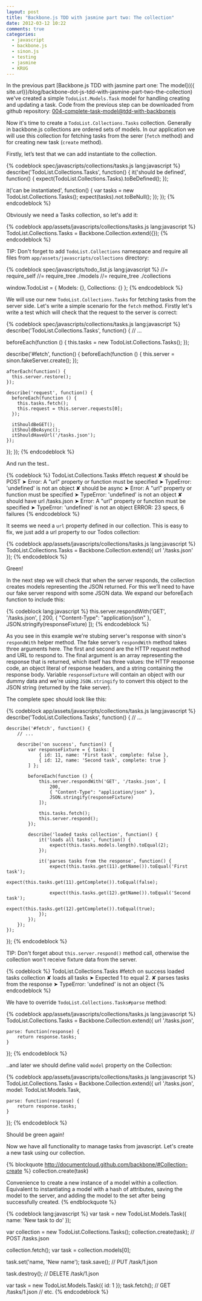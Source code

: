 ```yaml
---
layout: post
title: "Backbone.js TDD with jasmine part two: The collection"
date: 2012-03-12 10:22
comments: true
categories:
  - javascript
  - backbone.js
  - sinon.js
  - testing
  - jasmine
  - KRUG
---
```


In the previous part [Backbone.js TDD with jasmine part one: The model]({{ site.url}}/blog/backbone-dot-js-tdd-with-jasmine-part-two-the-collection) we've created a simple `TodoList.Models.Task` model for handling creating and updating a task.
Code from the previous step can be downloaded from github repository: [004-complete-task-model@tdd-with-backbonejs](https://github.com/lucassus/tdd-with-backbonejs/tree/004-complete-task-model)

Now it's time to create a `TodoList.Collections.Tasks` collection. Generally in backbone.js collections are ordered sets of models. In our application we will use this collection for fetching tasks from the serer (`fetch` method) and for creating new task (`create` method).

Firstly, let’s test that we can add instantiate to the collection.

{% codeblock spec/javascripts/collections/tasks.js lang:javascript %}
describe('TodoList.Collections.Tasks', function() {
  it('should be defined', function() {
    expect(TodoList.Collections.Tasks).toBeDefined();
  });

  it('can be instantiated', function() {
    var tasks = new TodoList.Collections.Tasks();
    expect(tasks).not.toBeNull();
  });
});
{% endcodeblock %}

Obviously we need a Tasks collection, so let's add it:

{% codeblock app/assets/javascripts/collections/tasks.js lang:javascript %}
TodoList.Collections.Tasks = Backbone.Collection.extend({});
{% endcodeblock %}

TIP: Don't forget to add `TodoList.Collections` namespace and require all files from `app/assets/javascripts/collections` directory:

{% codeblock spec/javascripts/todo_list.js lang:javascript %}
//= require_self
//= require_tree ./models
//= require_tree ./collections

window.TodoList = {
  Models: {},
  Collections: {}
};
{% endcodeblock %}

We will use our new `TodoList.Collections.Tasks` for fetching tasks from the server side. Let's write a simple scenario for the `fetch` method.
Firstly let's write a test which will check that the request to the server is correct:

{% codeblock spec/javascripts/collections/tasks.js lang:javascript %}
describe('TodoList.Collections.Tasks', function() {
  // ...

  beforeEach(function () {
    this.tasks = new TodoList.Collections.Tasks();
  });

  describe('#fetch', function() {
    beforeEach(function () {
      this.server = sinon.fakeServer.create();
    });

    afterEach(function() {
      this.server.restore();
    });

    describe('request', function() {
      beforeEach(function () {
        this.tasks.fetch();
        this.request = this.server.requests[0];
      });

      itShouldBeGET();
      itShouldBeAsync();
      itShouldHaveUrl('/tasks.json');
    });
  });
});
{% endcodeblock %}

And run the test..

{% codeblock %}
TodoList.Collections.Tasks
  #fetch
    request
      ✘ should be POST
        ➤ Error: A "url" property or function must be specified
        ➤ TypeError: 'undefined' is not an object
      ✘ should be async
        ➤ Error: A "url" property or function must be specified
        ➤ TypeError: 'undefined' is not an object
      ✘ should have url /tasks.json
        ➤ Error: A "url" property or function must be specified
        ➤ TypeError: 'undefined' is not an object
ERROR: 23 specs, 6 failures
{% endcodeblock %}

It seems we need a `url` property defined in our collection. This is easy to fix, we just add a url property to our Todos collection:

{% codeblock app/assets/javascripts/collections/tasks.js lang:javascript %}
TodoList.Collections.Tasks = Backbone.Collection.extend({
    url '/tasks.json'
});
{% endcodeblock %}

Green!

In the next step we will check that when the server responds, the collection creates models representing the JSON returned. For this we’ll need to have our fake server respond with some JSON data. We expand our beforeEach function to include this:

{% codeblock lang:javascript %}
this.server.respondWith('GET', '/tasks.json', [
    200,
    { "Content-Type": "application/json" },
    JSON.stringify(responseFixture)
]);
{% endcodeblock %}

As you see in this example we're stubing server's response with sinon's `respondWith` helper method. The fake server’s `respondWith` method takes three arguments here. The first and second are the HTTP request method and URL to respond to. The final argument is an array representing the response that is returned, which itself has three values: the HTTP response code, an object literal of response headers, and a string containing the response body.
Variable `responseFixture` will contain an object with our dummy data and we're using `JSON.stringify` to convert this object to the JSON string (returned by the fake server).

The complete spec should look like this:

{% codeblock app/assets/javascripts/collections/tasks.js lang:javascript %}
describe('TodoList.Collections.Tasks', function() {
    // ...

    describe('#fetch', function() {
        // ...

        describe('on success', function() {
            var responseFixture = { tasks: [
                { id: 11, name: 'First task', complete: false },
                { id: 12, name: 'Second task', complete: true }
            ] };

            beforeEach(function () {
                this.server.respondWith('GET', '/tasks.json', [
                    200,
                    { "Content-Type": "application/json" },
                    JSON.stringify(responseFixture)
                ]);

                this.tasks.fetch();
                this.server.respond();
            });

            describe('loaded tasks collection', function() {
                it('loads all tasks', function() {
                    expect(this.tasks.models.length).toEqual(2);
                });

                it('parses tasks from the response', function() {
                    expect(this.tasks.get(11).getName()).toEqual('First task');
                    expect(this.tasks.get(11).getComplete()).toEqual(false);

                    expect(this.tasks.get(12).getName()).toEqual('Second task');
                    expect(this.tasks.get(12).getComplete()).toEqual(true);
                });
            });
        });
    });
});
{% endcodeblock %}

TIP: Don't forget about `this.server.respond()` method call, otherwise the collection won't receive fixture data from the server.

{% codeblock %}
TodoList.Collections.Tasks
  #fetch
    on success
      loaded tasks collection
        ✘ loads all tasks
          ➤ Expected 1 to equal 2.
        ✘ parses tasks from the response
          ➤ TypeError: 'undefined' is not an object
{% endcodeblock %}

We have to override `TodoList.Collections.Tasks#parse` method:

{% codeblock app/assets/javascripts/collections/tasks.js lang:javascript %}
TodoList.Collections.Tasks = Backbone.Collection.extend({
    url '/tasks.json',

    parse: function(response) {
        return response.tasks;
    }
});
{% endcodeblock %}

..and later we should define valid `model` property on the Collection:

{% codeblock app/assets/javascripts/collections/tasks.js lang:javascript %}
TodoList.Collections.Tasks = Backbone.Collection.extend({
    url '/tasks.json',
    model: TodoList.Models.Task,

    parse: function(response) {
        return response.tasks;
    }
});
{% endcodeblock %}

Should be green again!

Now we have all functionality to manage tasks from javascript. Let's create a new task using our collection.

{% blockquote http://documentcloud.github.com/backbone/#Collection-create %}
collection.create(task)

Convenience to create a new instance of a model within a collection. Equivalent to instantiating a model with a hash of attributes, saving the model to the server, and adding the model to the set after being successfully created.
{% endblockquote %}

{% codeblock lang:javascript %}
var task = new TodoList.Models.Task({ name: 'New task to do' });

var collection = new TodoList.Collections.Tasks();
collection.create(task); // POST /tasks.json

collection.fetch();
var task = collection.models[0];

task.set('name, 'New name');
task.save(); // PUT /task/1.json

task.destroy(); // DELETE /task/1.json

var task = new TodoList.Models.Task({ id: 1 });
task.fetch(); // GET /tasks/1.json
// etc.
{% endcodeblock %}
